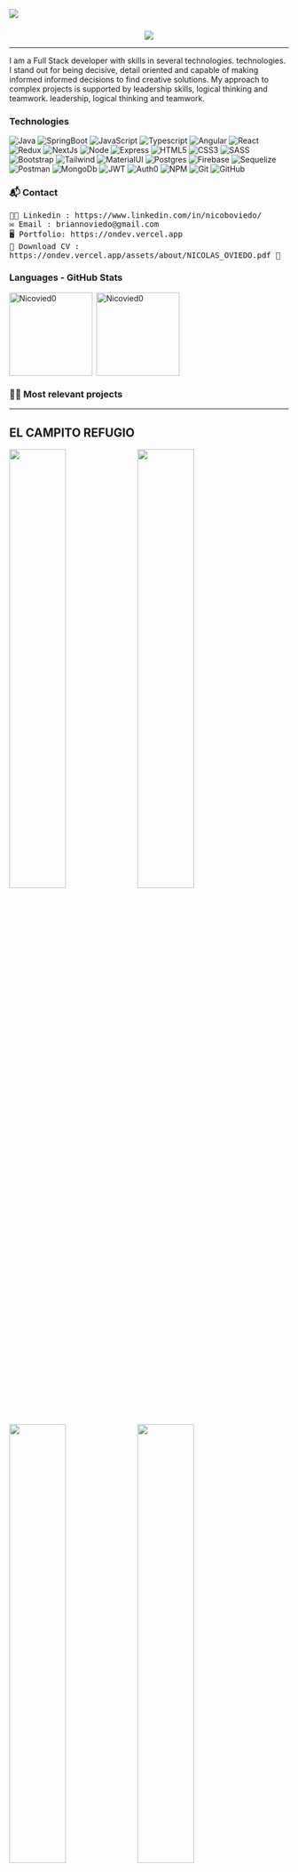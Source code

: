 


<a>
  <img align="center" src="https://i.ibb.co/7yLhbyD/1.png"  />
</a>



### 
<div align="center">
  
![](https://readme-typing-svg.herokuapp.com/?font=Architects+Daughter&color=539bf5&size=30&lines=Hi👋🏻,+I+am+Nicolas+Oviedo;Full+stack+web+Developer)
</div> 

-----

<div  >


I am a Full Stack developer with skills in several technologies.
technologies. I stand out for being decisive, detail oriented and capable of making informed
informed decisions to find creative solutions.
My approach to complex projects is supported by leadership skills, logical thinking and teamwork.
leadership, logical thinking and teamwork.

 </div>


 
### Technologies 
![Java](https://img.shields.io/badge/Java-ED8B00?style=for-the-badge&logo=openjdk&logoColor=white) 
![SpringBoot](https://img.shields.io/badge/Spring_Boot-6DB33F?style=for-the-badge&logo=spring&logoColor=white) 
![JavaScript](https://img.shields.io/badge/javascript-%23323330.svg?style=for-the-badge&logo=javascript&logoColor=%23F7DF1E) 
![Typescript](https://img.shields.io/badge/TypeScript-007ACC?style=for-the-badge&logo=typescript&logoColor=white)
![Angular](https://img.shields.io/badge/Angular-DD0031?style=for-the-badge&logo=angular&logoColor=white)
![React](https://img.shields.io/badge/React.JS-20232A?style=for-the-badge&logo=react&logoColor=61DAFB) 
![Redux](https://img.shields.io/badge/Redux.JS-593D88?style=for-the-badge&logo=redux&logoColor=white) 
![NextJs](https://img.shields.io/badge/Next.JS-000?style=for-the-badge&logoColor=white)
![Node](https://img.shields.io/badge/Node.js-43853D?style=for-the-badge&logo=node.js&logoColor=white)
![Express](https://img.shields.io/badge/Express.js-404D59?style=for-the-badge&logo=EXPRESS&logoColor=)
![HTML5](https://img.shields.io/badge/html5-%23E34F26.svg?style=for-the-badge&logo=html5&logoColor=white) 
![CSS3](https://img.shields.io/badge/css3-%231572B6.svg?style=for-the-badge&logo=css3&logoColor=white) 
![SASS](https://img.shields.io/badge/Sass-CC6699?style=for-the-badge&logo=sass&logoColor=white)
![Bootstrap](https://img.shields.io/badge/Bootstrap-563D7C?style=for-the-badge&logo=bootstrap&logoColor=white)
![Tailwind](https://img.shields.io/badge/Tailwind_CSS-38B2AC?style=for-the-badge&logo=tailwind-css&logoColor=white)
![MaterialUI](https://img.shields.io/badge/Material--UI-0081CB?style=for-the-badge&logo=material-ui&logoColor=white)
![Postgres](https://img.shields.io/badge/Postgre%20SQL-316192?style=for-the-badge&logo=postgresql&logoColor=white)
![Firebase](https://img.shields.io/badge/FIREBASE-ffffff?style=for-the-badge&logo=firebase&logoColor=FFA611)
![Sequelize](https://img.shields.io/badge/sequelize-323330?style=for-the-badge&logo=sequelize&logoColor=blue)
![Postman](https://img.shields.io/badge/Postman-fff?style=for-the-badge&logo=postman&logoColor=EF5B25)
![MongoDb](https://img.shields.io/badge/Mongo%20DB-4EA94B?style=for-the-badge&logo=mongodb&logoColor=white)
![JWT](https://img.shields.io/badge/json%20web%20tokens-323330?style=for-the-badge&logo=json-web-tokens&logoColor=pink)
![Auth0](https://img.shields.io/badge/Auth0-000?style=for-the-badge&logo=auth0&logoColor=white)
![NPM](https://img.shields.io/badge/NPM-red?style=for-the-badge&logo=npm&logoColor=RED)
![Git](https://img.shields.io/badge/git-%23F05033.svg?style=for-the-badge&logo=git&logoColor=white) 
![GitHub](https://img.shields.io/badge/github-%23121011.svg?style=for-the-badge&logo=github&logoColor=white)




### 📬 Contact

 <samp>
  👨‍💻 Linkedin : https://www.linkedin.com/in/nicoboviedo/
 </samp> 
<br>
 <samp>
  ✉️ Email : briannoviedo@gmail.com 
 </samp>
 <br>
<samp>
  🖥 Portfolio: https://ondev.vercel.app
 </samp>
 <br>
 <samp>
  🔻 Download CV : https://ondev.vercel.app/assets/about/NICOLAS_OVIEDO.pdf  🔻
 </samp>
 

### Languages - GitHub Stats 
<p><img height="150em" align="left" src="https://github-readme-stats.vercel.app/api/top-langs?username=Nicovied0&show_icons=true&theme=dark&locale=en&layout=compact" alt="Nicovied0" /></p>

<p>&nbsp;<img align="center" height="150em" src="https://github-readme-stats.vercel.app/api?username=Nicovied0&show_icons=true&theme=dark&locale=en" alt="Nicovied0" /></p>
 
 
### 👨‍💻 Most relevant projects
-----
## EL CAMPITO REFUGIO
<p>
  <a href="https://el-campito-refugio.vercel.app"><img width="45%" src="https://i.imgur.com/ClXTMxE.png"></a>
  <a href="https://el-campito-refugio.vercel.app"><img width="45%" src="https://i.imgur.com/rGzsNpe.png"></a>
  <a href="https://el-campito-refugio.vercel.app"><img width="45%" src="https://i.imgur.com/t6zsvnv.png"></a>
  <a href="https://el-campito-refugio.vercel.app"><img width="45%" src="https://i.imgur.com/083yOTT.png"></a>
</p>
<a href="https://el-campito-refugio.vercel.app">Visit site!✨</a>

## CPU Central
<p>
  <a href="https://tutienda-pc.vercel.app/"><img width="45%" src="https://i.imgur.com/x482q5A.png"></a>
  <a href="https://tutienda-pc.vercel.app/"><img width="45%" src="https://i.imgur.com/fY9KIyE.png"></a>
  <a href="https://tutienda-pc.vercel.app/"><img width="45%" src="https://i.imgur.com/9pgihkR.png"></a>
  <a href="https://tutienda-pc.vercel.app/"><img width="45%" src="https://i.imgur.com/VHPREQ2.png"></a>

</p>
<a href="https://cpucentral.vercel.app/">Visit site!✨</a>



